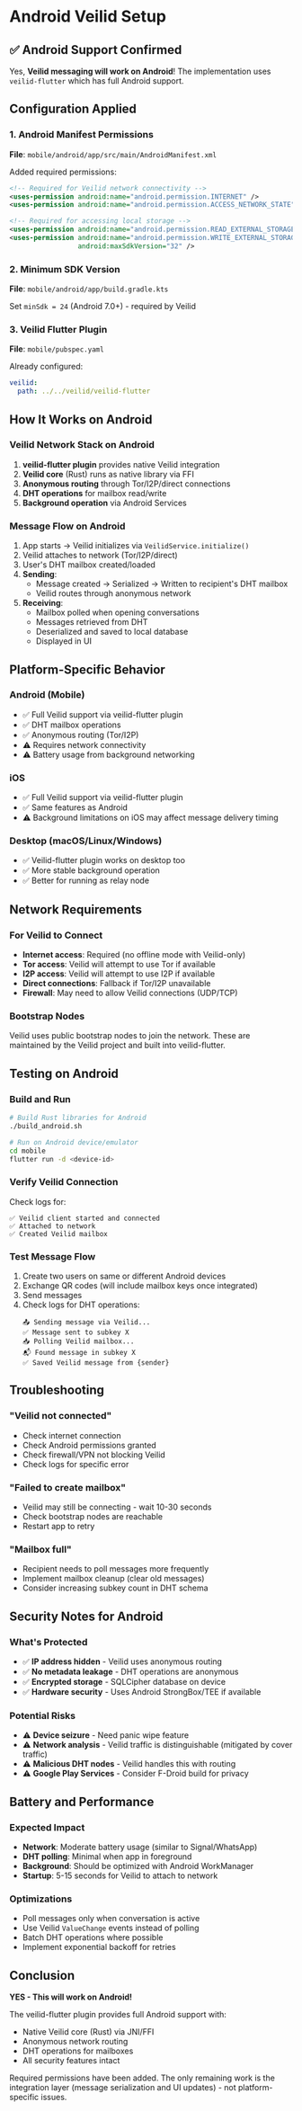 # Android Veilid Setup

## ✅ Android Support Confirmed

Yes, **Veilid messaging will work on Android**! The implementation uses `veilid-flutter` which has full Android support.

## Configuration Applied

### 1. Android Manifest Permissions
**File**: `mobile/android/app/src/main/AndroidManifest.xml`

Added required permissions:
```xml
<!-- Required for Veilid network connectivity -->
<uses-permission android:name="android.permission.INTERNET" />
<uses-permission android:name="android.permission.ACCESS_NETWORK_STATE" />

<!-- Required for accessing local storage -->
<uses-permission android:name="android.permission.READ_EXTERNAL_STORAGE" />
<uses-permission android:name="android.permission.WRITE_EXTERNAL_STORAGE"
                 android:maxSdkVersion="32" />
```

### 2. Minimum SDK Version
**File**: `mobile/android/app/build.gradle.kts`

Set `minSdk = 24` (Android 7.0+) - required by Veilid

### 3. Veilid Flutter Plugin
**File**: `mobile/pubspec.yaml`

Already configured:
```yaml
veilid:
  path: ../../veilid/veilid-flutter
```

## How It Works on Android

### Veilid Network Stack on Android
1. **veilid-flutter plugin** provides native Veilid integration
2. **Veilid core** (Rust) runs as native library via FFI
3. **Anonymous routing** through Tor/I2P/direct connections
4. **DHT operations** for mailbox read/write
5. **Background operation** via Android Services

### Message Flow on Android
1. App starts → Veilid initializes via `VeilidService.initialize()`
2. Veilid attaches to network (Tor/I2P/direct)
3. User's DHT mailbox created/loaded
4. **Sending**:
   - Message created → Serialized → Written to recipient's DHT mailbox
   - Veilid routes through anonymous network
5. **Receiving**:
   - Mailbox polled when opening conversations
   - Messages retrieved from DHT
   - Deserialized and saved to local database
   - Displayed in UI

## Platform-Specific Behavior

### Android (Mobile)
- ✅ Full Veilid support via veilid-flutter plugin
- ✅ DHT mailbox operations
- ✅ Anonymous routing (Tor/I2P)
- ⚠️ Requires network connectivity
- ⚠️ Battery usage from background networking

### iOS
- ✅ Full Veilid support via veilid-flutter plugin
- ✅ Same features as Android
- ⚠️ Background limitations on iOS may affect message delivery timing

### Desktop (macOS/Linux/Windows)
- ✅ Veilid-flutter plugin works on desktop too
- ✅ More stable background operation
- ✅ Better for running as relay node

## Network Requirements

### For Veilid to Connect
- **Internet access**: Required (no offline mode with Veilid-only)
- **Tor access**: Veilid will attempt to use Tor if available
- **I2P access**: Veilid will attempt to use I2P if available
- **Direct connections**: Fallback if Tor/I2P unavailable
- **Firewall**: May need to allow Veilid connections (UDP/TCP)

### Bootstrap Nodes
Veilid uses public bootstrap nodes to join the network. These are maintained by the Veilid project and built into veilid-flutter.

## Testing on Android

### Build and Run
```bash
# Build Rust libraries for Android
./build_android.sh

# Run on Android device/emulator
cd mobile
flutter run -d <device-id>
```

### Verify Veilid Connection
Check logs for:
```
✅ Veilid client started and connected
✅ Attached to network
✅ Created Veilid mailbox
```

### Test Message Flow
1. Create two users on same or different Android devices
2. Exchange QR codes (will include mailbox keys once integrated)
3. Send messages
4. Check logs for DHT operations:
   ```
   📤 Sending message via Veilid...
   ✅ Message sent to subkey X
   📥 Polling Veilid mailbox...
   📬 Found message in subkey X
   ✅ Saved Veilid message from {sender}
   ```

## Troubleshooting

### "Veilid not connected"
- Check internet connection
- Check Android permissions granted
- Check firewall/VPN not blocking Veilid
- Check logs for specific error

### "Failed to create mailbox"
- Veilid may still be connecting - wait 10-30 seconds
- Check bootstrap nodes are reachable
- Restart app to retry

### "Mailbox full"
- Recipient needs to poll messages more frequently
- Implement mailbox cleanup (clear old messages)
- Consider increasing subkey count in DHT schema

## Security Notes for Android

### What's Protected
- ✅ **IP address hidden** - Veilid uses anonymous routing
- ✅ **No metadata leakage** - DHT operations are anonymous
- ✅ **Encrypted storage** - SQLCipher database on device
- ✅ **Hardware security** - Uses Android StrongBox/TEE if available

### Potential Risks
- ⚠️ **Device seizure** - Need panic wipe feature
- ⚠️ **Network analysis** - Veilid traffic is distinguishable (mitigated by cover traffic)
- ⚠️ **Malicious DHT nodes** - Veilid handles this with routing
- ⚠️ **Google Play Services** - Consider F-Droid build for privacy

## Battery and Performance

### Expected Impact
- **Network**: Moderate battery usage (similar to Signal/WhatsApp)
- **DHT polling**: Minimal when app in foreground
- **Background**: Should be optimized with Android WorkManager
- **Startup**: 5-15 seconds for Veilid to attach to network

### Optimizations
- Poll messages only when conversation is active
- Use Veilid `ValueChange` events instead of polling
- Batch DHT operations where possible
- Implement exponential backoff for retries

## Conclusion

**YES - This will work on Android!**

The veilid-flutter plugin provides full Android support with:
- Native Veilid core (Rust) via JNI/FFI
- Anonymous network routing
- DHT operations for mailboxes
- All security features intact

Required permissions have been added. The only remaining work is the integration layer (message serialization and UI updates) - not platform-specific issues.
